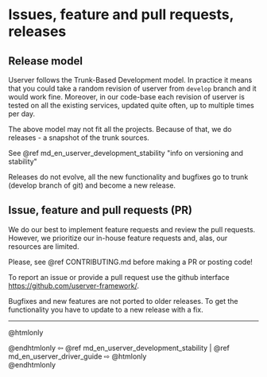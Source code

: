 # Issues, feature and pull requests, releases

## Release model

Userver follows the Trunk-Based Development model. In practice it means that
you could take a random revision of userver from `develop` branch and it would
work fine. Moreover, in our code-base each revision
of userver is tested on all the existing services,
updated quite often, up to multiple times per day. 

The above model may not fit all the projects. Because of that, we do releases - 
a snapshot of the trunk sources.

See @ref md_en_userver_development_stability "info on versioning and stability" 

Releases do not evolve, all the new functionality and bugfixes go to trunk
(develop branch of git) and become a new release.

## Issue, feature and pull requests (PR)

We do our best to implement feature requests and review the pull requests.
However, we prioritize our in-house feature requests and, alas, our resources
are limited.

Please, see @ref CONTRIBUTING.md before making a PR or posting code!

To report an issue or provide a pull request use the github interface
https://github.com/userver-framework/.

Bugfixes and new features are not ported to older releases. To get the
functionality you have to update to a new release with a fix.


----------

@htmlonly <div class="bottom-nav"> @endhtmlonly
⇦ @ref md_en_userver_development_stability | @ref md_en_userver_driver_guide ⇨
@htmlonly </div> @endhtmlonly
